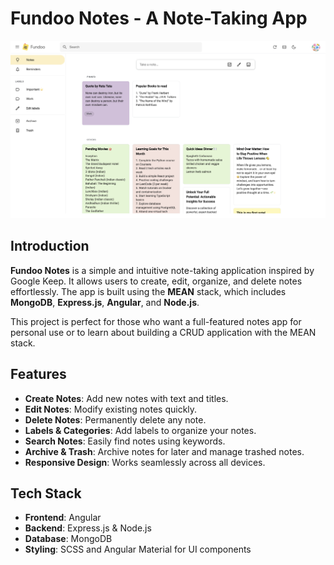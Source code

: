 # Fundoo Notes - A Note-Taking App

![Fundoo Notes Screenshot](./assets/screenshots/dashboard.png)

## Introduction
**Fundoo Notes** is a simple and intuitive note-taking application inspired by Google Keep. It allows users to create, edit, organize, and delete notes effortlessly. The app is built using the **MEAN** stack, which includes **MongoDB**, **Express.js**, **Angular**, and **Node.js**.

This project is perfect for those who want a full-featured notes app for personal use or to learn about building a CRUD application with the MEAN stack.

## Features
- **Create Notes**: Add new notes with text and titles.
- **Edit Notes**: Modify existing notes quickly.
- **Delete Notes**: Permanently delete any note.
- **Labels & Categories**: Add labels to organize your notes.
- **Search Notes**: Easily find notes using keywords.
- **Archive & Trash**: Archive notes for later and manage trashed notes.
- **Responsive Design**: Works seamlessly across all devices.

## Tech Stack
- **Frontend**: Angular
- **Backend**: Express.js & Node.js
- **Database**: MongoDB
- **Styling**: SCSS and Angular Material for UI components
